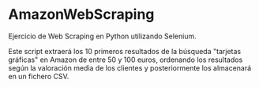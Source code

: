 # AmazonWebScraping

Ejercicio de Web Scraping en Python utilizando Selenium.

Este script extraerá los 10 primeros resultados de la búsqueda "tarjetas gráficas" en Amazon de entre 50 y 100 euros, ordenando los resultados según la valoración media de los clientes y posteriormente los almacenará en un fichero CSV.
